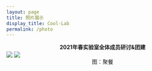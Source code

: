 ```yaml
---
layout: page
title: 照片展示
display_title: Cool-Lab
permalink: /photo
---
```


<center><strong>2021年春实验室全体成员研讨&团建</strong></center>

<img src="https://gitee.com/hpc-cool/github_pages/raw/master/imgs/%E8%81%9A%E9%A4%901.jpg" align="center" />
<img src="https://gitee.com/hpc-cool/github_pages/raw/master/imgs/%E8%81%9A%E9%A4%902.jpg" align="center" />

<center></strong>图：聚餐</strong></center>
